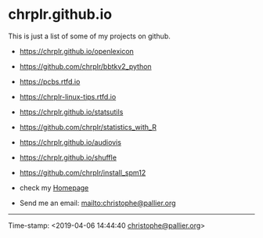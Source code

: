 # chrplr.github.io

This is just a list of some of my projects on github.

* <https://chrplr.github.io/openlexicon>
* <https://github.com/chrplr/bbtkv2_python>
* <https://pcbs.rtfd.io>  
* <https://chrplr-linux-tips.rtfd.io>
* <https://chrplr.github.io/statsutils>
* <https://github.com/chrplr/statistics_with_R>
* <https://chrplr.github.io/audiovis>
* <https://chrplr.github.io/shuffle>
* <https://github.com/chrplr/install_spm12>

* check my [Homepage](http://www.pallier.org)
* Send me an email: <mailto:christophe@pallier.org>

---

Time-stamp: <2019-04-06 14:44:40 christophe@pallier.org>
